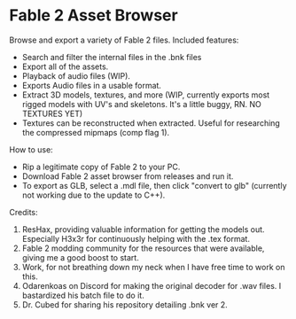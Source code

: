 # Fable 2 Asset Browser

Browse and export a variety of Fable 2 files. Included features:

- Search and filter the internal files in the .bnk files
- Export all of the assets.
- Playback of audio files (WIP).
- Exports Audio files in a usable format. 
- Extract 3D models, textures, and more (WIP, currently exports most rigged models with UV's and skeletons. It's a little buggy, RN. NO TEXTURES YET)
- Textures can be reconstructed when extracted. Useful for researching the compressed mipmaps (comp flag 1).
  
How to use:
- Rip a legitimate copy of Fable 2 to your PC.
- Download Fable 2 asset browser from releases and run it.
- To export as GLB, select a .mdl file, then click "convert to glb" (currently not working due to the update to C++).

Credits:
1. ResHax, providing valuable information for getting the models out. Especially H3x3r for continuously helping with the .tex format.
2. Fable 2 modding community for the resources that were available, giving me a good boost to start.
3. Work, for not breathing down my neck when I have free time to work on this.
4. Odarenkoas on Discord for making the original decoder for .wav files. I bastardized his batch file to do it.
5. Dr. Cubed for sharing his repository detailing .bnk ver 2.
